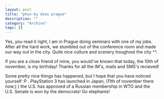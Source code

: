 ```yaml
--- 
layout: post 
title: "phun-ky does prague"
description: ""
category: "Archive"
tags: []
---  
```

<p>Yes, you read it right, I am in Prague doing seminars with one of my jobs. After all the hard work, we stumbled out of the conference room and made our way out in the city. Quite nice culture and scenery troughout the city ^^.</p> <p>If you are a close friend of mine, you would've known that today, the 10th of november, is my birthday! Thanks for all the IM's, mails and SMS's recieved!</p> <p>Some pretty nice things has happened, but I hope that you have noticed yourself :P . PlayStation 3 has launched in Japan, (11th of november there now;) ) the U.S. has approved of a Russian membership in WTO and the U.S. Senate is won by the democrats! Go elephants!</p>